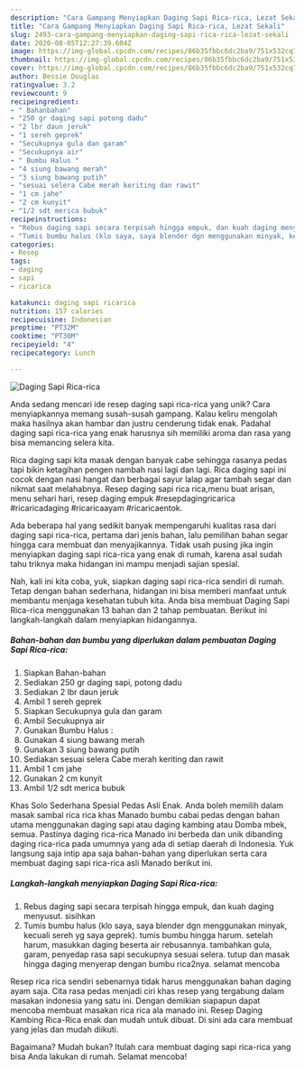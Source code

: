 ```yaml
---
description: "Cara Gampang Menyiapkan Daging Sapi Rica-rica, Lezat Sekali"
title: "Cara Gampang Menyiapkan Daging Sapi Rica-rica, Lezat Sekali"
slug: 2493-cara-gampang-menyiapkan-daging-sapi-rica-rica-lezat-sekali
date: 2020-08-05T12:27:39.604Z
image: https://img-global.cpcdn.com/recipes/86b35fbbc6dc2ba9/751x532cq70/daging-sapi-rica-rica-foto-resep-utama.jpg
thumbnail: https://img-global.cpcdn.com/recipes/86b35fbbc6dc2ba9/751x532cq70/daging-sapi-rica-rica-foto-resep-utama.jpg
cover: https://img-global.cpcdn.com/recipes/86b35fbbc6dc2ba9/751x532cq70/daging-sapi-rica-rica-foto-resep-utama.jpg
author: Bessie Douglas
ratingvalue: 3.2
reviewcount: 9
recipeingredient:
- " Bahanbahan"
- "250 gr daging sapi potong dadu"
- "2 lbr daun jeruk"
- "1 sereh geprek"
- "Secukupnya gula dan garam"
- "Secukupnya air"
- " Bumbu Halus "
- "4 siung bawang merah"
- "3 siung bawang putih"
- "sesuai selera Cabe merah keriting dan rawit"
- "1 cm jahe"
- "2 cm kunyit"
- "1/2 sdt merica bubuk"
recipeinstructions:
- "Rebus daging sapi secara terpisah hingga empuk, dan kuah daging menyusut. sisihkan"
- "Tumis bumbu halus (klo saya, saya blender dgn menggunakan minyak, kecuali sereh yg saya geprek). tumis bumbu hingga harum. setelah harum, masukkan daging beserta air rebusannya. tambahkan gula, garam, penyedap rasa sapi secukupnya sesuai selera. tutup dan masak hingga daging menyerap dengan bumbu rica2nya. selamat mencoba"
categories:
- Resep
tags:
- daging
- sapi
- ricarica

katakunci: daging sapi ricarica 
nutrition: 157 calories
recipecuisine: Indonesian
preptime: "PT32M"
cooktime: "PT30M"
recipeyield: "4"
recipecategory: Lunch

---
```



![Daging Sapi Rica-rica](https://img-global.cpcdn.com/recipes/86b35fbbc6dc2ba9/751x532cq70/daging-sapi-rica-rica-foto-resep-utama.jpg)

Anda sedang mencari ide resep daging sapi rica-rica yang unik? Cara menyiapkannya memang susah-susah gampang. Kalau keliru mengolah maka hasilnya akan hambar dan justru cenderung tidak enak. Padahal daging sapi rica-rica yang enak harusnya sih memiliki aroma dan rasa yang bisa memancing selera kita.

Rica daging sapi kita masak dengan banyak cabe sehingga rasanya pedas tapi bikin ketagihan pengen nambah nasi lagi dan lagi. Rica daging sapi ini cocok dengan nasi hangat dan berbagai sayur lalap agar tambah segar dan nikmat saat melahabnya. Resep daging sapi rica rica,menu buat arisan, menu sehari hari, resep daging empuk #resepdagingricarica #ricaricadaging #ricaricaayam #ricaricaentok.

Ada beberapa hal yang sedikit banyak mempengaruhi kualitas rasa dari daging sapi rica-rica, pertama dari jenis bahan, lalu pemilihan bahan segar hingga cara membuat dan menyajikannya. Tidak usah pusing jika ingin menyiapkan daging sapi rica-rica yang enak di rumah, karena asal sudah tahu triknya maka hidangan ini mampu menjadi sajian spesial.


Nah, kali ini kita coba, yuk, siapkan daging sapi rica-rica sendiri di rumah. Tetap dengan bahan sederhana, hidangan ini bisa memberi manfaat untuk membantu menjaga kesehatan tubuh kita. Anda bisa membuat Daging Sapi Rica-rica menggunakan 13 bahan dan 2 tahap pembuatan. Berikut ini langkah-langkah dalam menyiapkan hidangannya.

<!--inarticleads1-->

##### Bahan-bahan dan bumbu yang diperlukan dalam pembuatan Daging Sapi Rica-rica:

1. Siapkan  Bahan-bahan
1. Sediakan 250 gr daging sapi, potong dadu
1. Sediakan 2 lbr daun jeruk
1. Ambil 1 sereh geprek
1. Siapkan Secukupnya gula dan garam
1. Ambil Secukupnya air
1. Gunakan  Bumbu Halus :
1. Gunakan 4 siung bawang merah
1. Gunakan 3 siung bawang putih
1. Sediakan sesuai selera Cabe merah keriting dan rawit
1. Ambil 1 cm jahe
1. Gunakan 2 cm kunyit
1. Ambil 1/2 sdt merica bubuk


Khas Solo Sederhana Spesial Pedas Asli Enak. Anda boleh memilih dalam masak sambal rica rica khas Manado bumbu cabai pedas dengan bahan utama menggunakan daging sapi atau daging kambing atau Domba mbek, semua. Pastinya daging rica-rica Manado ini berbeda dan unik dibanding daging rica-rica pada umumnya yang ada di setiap daerah di Indonesia. Yuk langsung saja intip apa saja bahan-bahan yang diperlukan serta cara membuat daging sapi rica-rica asli Manado berikut ini. 

<!--inarticleads2-->

##### Langkah-langkah menyiapkan Daging Sapi Rica-rica:

1. Rebus daging sapi secara terpisah hingga empuk, dan kuah daging menyusut. sisihkan
1. Tumis bumbu halus (klo saya, saya blender dgn menggunakan minyak, kecuali sereh yg saya geprek). tumis bumbu hingga harum. setelah harum, masukkan daging beserta air rebusannya. tambahkan gula, garam, penyedap rasa sapi secukupnya sesuai selera. tutup dan masak hingga daging menyerap dengan bumbu rica2nya. selamat mencoba


Resep rica rica sendiri sebenarnya tidak harus menggunakan bahan daging ayam saja. Cita rasa pedas menjadi ciri khas resep yang tergabung dalam masakan indonesia yang satu ini. Dengan demikian siapapun dapat mencoba membuat masakan rica rica ala manado ini. Resep Daging Kambing Rica-Rica enak dan mudah untuk dibuat. Di sini ada cara membuat yang jelas dan mudah diikuti. 

Bagaimana? Mudah bukan? Itulah cara membuat daging sapi rica-rica yang bisa Anda lakukan di rumah. Selamat mencoba!
